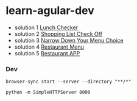 # learn-agular-dev

+ solution 1 [Lunch Checker](https://agustibr.github.io/learn-angular-dev/module1-solution/)
+ solution 2 [Shopping List Check Off](https://agustibr.github.io/learn-angular-dev/module2-solution/)
+ solution 3 [Narrow Down Your Menu Choice](https://agustibr.github.io/learn-angular-dev/module3-solution/)
+ solution 4 [Restaurant Menu](https://agustibr.github.io/learn-angular-dev/module4-solution/)
+ solution 5 [Restaurant APP](https://agustibr.github.io/learn-angular-dev/module5-solution/)


### Dev

```
browser-sync start --server --directory "**/*"
```

```
python -m SimpleHTTPServer 8000
```
